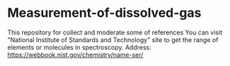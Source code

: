 # Measurement-of-dissolved-gas
This repository for collect and moderate some of references 
You can visit "National Institute of Standards and Technology" site to get the range of elements or molecules in spectroscopy.
Address: https://webbook.nist.gov/chemistry/name-ser/
